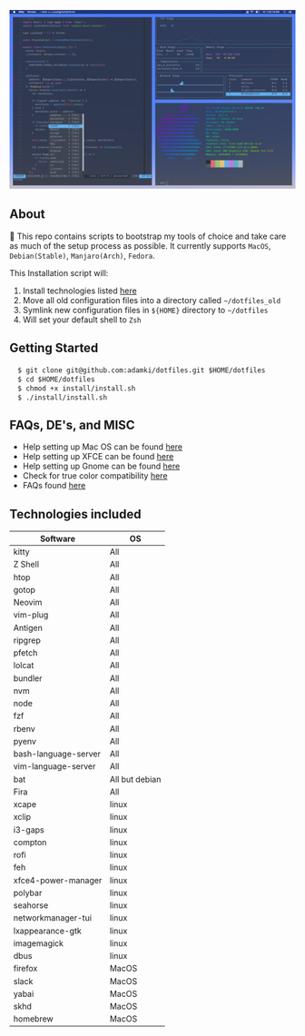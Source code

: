 ![Screenshot](desktop.png)

## About
👋 This repo contains scripts to bootstrap my tools of choice and take care as much of the setup process as possible.  It currently supports `MacOS`, `Debian(Stable)`, `Manjaro(Arch)`, `Fedora`.


This Installation script will:

  1. Install technologies listed [here](#technologies-included)
  2. Move all old configuration files into a directory called `~/dotfiles_old`
  3. Symlink new configuration files in `${HOME}` directory to `~/dotfiles`
  4. Will set your default shell to `Zsh`

## Getting Started
  ```
    $ git clone git@github.com:adamki/dotfiles.git $HOME/dotfiles
    $ cd $HOME/dotfiles
    $ chmod +x install/install.sh
    $ ./install/install.sh
  ```

## FAQs, DE's, and MISC
* Help setting up Mac OS can be found [here](/docs/MACOS.md)
* Help setting up XFCE can be found [here](/docs/XFCE.md)
* Help setting up Gnome can be found [here](/docs/gnome.md)
* Check for true color compatibility [here](/docs/true-colors.md)
* FAQs found [here]('./docs/FAQ.md')

## Technologies included

| Software                 |    OS                     |
|--------------------------|---------------------------|
| kitty                    |    All                    |
| Z Shell                  |    All                    |
| htop                     |    All                    |
| gotop                    |    All                    |
| Neovim                   |    All                    |
| vim-plug                 |    All                    |
| Antigen                  |    All                    |
| ripgrep                  |    All                    |
| pfetch                   |    All                    |
| lolcat                   |    All                    |
| bundler                  |    All                    |
| nvm                      |    All                    |
| node                     |    All                    |
| fzf                      |    All                    |
| rbenv                    |    All                    |
| pyenv                    |    All                    |
| bash-language-server     |    All                    |
| vim-language-server      |    All                    |
| bat                      |    All but debian         |
| Fira                     |    All                    |
| xcape                    |    linux                  |
| xclip                    |    linux                  |
| i3-gaps                  |    linux                  |
| compton                  |    linux                  |
| rofi                     |    linux                  |
| feh                      |    linux                  |
| xfce4-power-manager      |    linux                  |
| polybar                  |    linux                  |
| seahorse                 |    linux                  |
| networkmanager-tui       |    linux                  |
| lxappearance-gtk         |    linux                  |
| imagemagick              |    linux                  |
| dbus                     |    linux                  |
| firefox                  |    MacOS                  |
| slack                    |    MacOS                  |
| yabai                    |    MacOS                  |
| skhd                     |    MacOS                  |
| homebrew                 |    MacOS                  |
